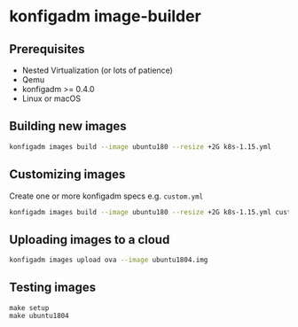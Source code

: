 # konfigadm image-builder

## Prerequisites

* Nested Virtualization (or lots of patience)
* Qemu
* konfigadm >= 0.4.0
* Linux or macOS

## Building new images

```bash
konfigadm images build --image ubuntu180 --resize +2G k8s-1.15.yml
```

## Customizing images

Create one or more konfigadm specs e.g. `custom.yml`

```bash
konfigadm images build --image ubuntu180 --resize +2G k8s-1.15.yml custom.yml
```

## Uploading images to a cloud

```bash
konfigadm images upload ova --image ubuntu1804.img
```

## Testing images

```
make setup
make ubuntu1804
```
